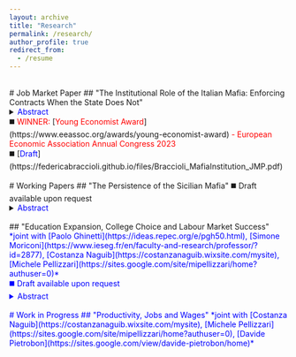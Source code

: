 ```yaml
---
layout: archive
title: "Research"
permalink: /research/
author_profile: true
redirect_from:
  - /resume
---
```

<br />
# Job Market Paper
## "The Institutional Role of the Italian Mafia: Enforcing Contracts When the State Does Not"
<details><summary><span style="color:blue">Abstract</span></summary>Italy has one of the slowest judicial systems in Europe. At the same time, there exists anecdotal evidence suggesting that informal contract enforcement can be provided by organized crime. I present a simple theoretical framework to explain why citizens may turn to the Mafia for contract enforcement when the State is increasingly unable to fulfil this service. I empirically test the main model prediction using a novel database of Mafia-controlled areas across Italy between 2014 and 2019. I obtain confidential yearly data from the Superior Council of the Judiciary about the judge’s retirement, which I use as a source of exogenous variation in the State’s enforcement capacity. Results indicate that the Mafia expands its control over the territory when the State weakens its contract enforcement capacity.</details>
◼️ <span style="color:red">WINNER:</span> [<span style="color:red">Young Economist Award</span>](https://www.eeassoc.org/awards/young-economist-award) <span style="color:red">- European Economic Association Annual Congress 2023</span> <br />
◼️ [<span style="color:blue">Draft</span>](https://federicabraccioli.github.io/files/Braccioli_MafiaInstitution_JMP.pdf)  <br />
<br />
# Working Papers 
## "The Persistence of the Sicilian Mafia"
◼️ Draft available upon request <br />
<details><summary><span style="color: blue">Abstract</span></summary>This paper documents the persistence of the presence of the Sicilian Mafia across centuries and provides evidence for one of the mechanisms at play: Mafia family power. Leveraging investigation reports containing Mafia surnames, I construct a new indicator of the presence of the Mafia and a measure of the turnover of families in power in 2014-2019. I find that the historical presence of the Mafia is responsible for at least 25% of the Mafia in 2019 and decreases short-term family turnover by 56%.</details>
<br />
## "Education Expansion, College Choice and Labour Market Success"
<span style="color:blue">*joint with [<span style="color:blue">Paolo Ghinetti</span>](https://ideas.repec.org/e/pgh50.html), [<span style="color:blue">Simone Moriconi</span>](https://www.ieseg.fr/en/faculty-and-research/professor/?id=2877), [<span style="color:blue">Costanza Naguib</span>](https://costanzanaguib.wixsite.com/mysite), [<span style="color:blue">Michele Pellizzari</span>](https://sites.google.com/site/mipellizzari/home?authuser=0)*<br />
◼️ Draft available upon request <br />
<details><summary><span style="color:blue">Abstract</span></summary>We study the choice of acquiring STEM or non-STEM college education using variation induced by the proximity to universities offering STEM and/or non-STEM degrees. We adopt a novel methodology allowing the identification of the distribution of response types and several counterfactual outcomes (Heckman and Pinto, 2018). The empirical analysis is based on confidential survey data for Italy, combined with administrative information about the founding dates of all Italian universities and faculties. We find that most compliers are at the margin of choosing STEM education versus not going to college. Response types at the margin of choosing STEM vs non-STEM education are a small minority in the population. We simulate the effects of some hypothetical reforms expanding the supply of colleges and we find sizeable impacts on employment, earnings and working conditions, particularly for women.</details>
<br />
# Work in Progress
## "Productivity, Jobs and Wages"
<span style="color:blue">*joint with [Costanza Naguib](https://costanzanaguib.wixsite.com/mysite), [Michele Pellizzari](https://sites.google.com/site/mipellizzari/home?authuser=0), [Davide Pietrobon](https://sites.google.com/view/davide-pietrobon/home)*</span>
